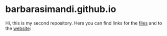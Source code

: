 # barbarasimandi.github.io
Hi, this is my second repository. Here you can find links for the [files](https://github.com/barbarasimandi/barbarasimandi.github.io/tree/master/day-1) and to the [website](https://github.com/barbarasimandi/barbarasimandi.github.io): 
